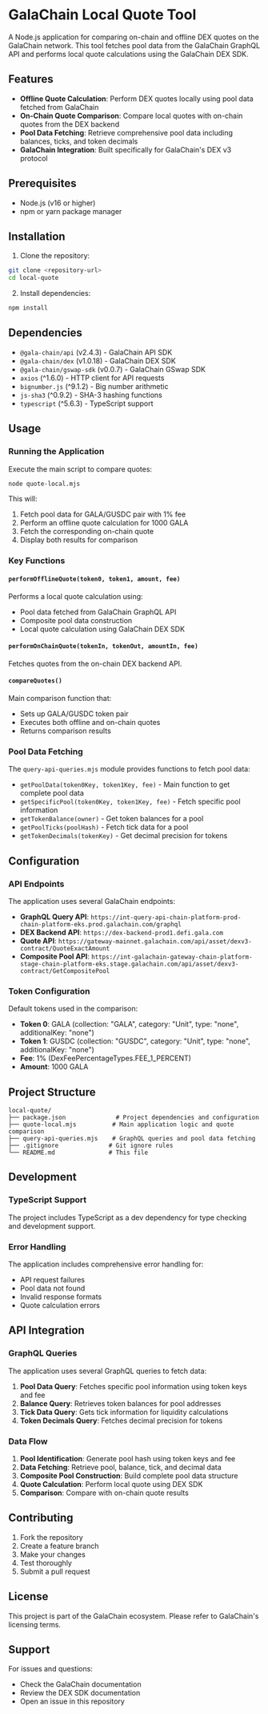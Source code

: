 # GalaChain Local Quote Tool

A Node.js application for comparing on-chain and offline DEX quotes on the GalaChain network. This tool fetches pool data from the GalaChain GraphQL API and performs local quote calculations using the GalaChain DEX SDK.

## Features

- **Offline Quote Calculation**: Perform DEX quotes locally using pool data fetched from GalaChain
- **On-Chain Quote Comparison**: Compare local quotes with on-chain quotes from the DEX backend
- **Pool Data Fetching**: Retrieve comprehensive pool data including balances, ticks, and token decimals
- **GalaChain Integration**: Built specifically for GalaChain's DEX v3 protocol

## Prerequisites

- Node.js (v16 or higher)
- npm or yarn package manager

## Installation

1. Clone the repository:
```bash
git clone <repository-url>
cd local-quote
```

2. Install dependencies:
```bash
npm install
```

## Dependencies

- `@gala-chain/api` (v2.4.3) - GalaChain API SDK
- `@gala-chain/dex` (v1.0.18) - GalaChain DEX SDK
- `@gala-chain/gswap-sdk` (v0.0.7) - GalaChain GSwap SDK
- `axios` (^1.6.0) - HTTP client for API requests
- `bignumber.js` (^9.1.2) - Big number arithmetic
- `js-sha3` (^0.9.2) - SHA-3 hashing functions
- `typescript` (^5.6.3) - TypeScript support

## Usage

### Running the Application

Execute the main script to compare quotes:

```bash
node quote-local.mjs
```

This will:
1. Fetch pool data for GALA/GUSDC pair with 1% fee
2. Perform an offline quote calculation for 1000 GALA
3. Fetch the corresponding on-chain quote
4. Display both results for comparison

### Key Functions

#### `performOfflineQuote(token0, token1, amount, fee)`
Performs a local quote calculation using:
- Pool data fetched from GalaChain GraphQL API
- Composite pool data construction
- Local quote calculation using GalaChain DEX SDK

#### `performOnChainQuote(tokenIn, tokenOut, amountIn, fee)`
Fetches quotes from the on-chain DEX backend API.

#### `compareQuotes()`
Main comparison function that:
- Sets up GALA/GUSDC token pair
- Executes both offline and on-chain quotes
- Returns comparison results

### Pool Data Fetching

The `query-api-queries.mjs` module provides functions to fetch pool data:

- `getPoolData(token0Key, token1Key, fee)` - Main function to get complete pool data
- `getSpecificPool(token0Key, token1Key, fee)` - Fetch specific pool information
- `getTokenBalance(owner)` - Get token balances for a pool
- `getPoolTicks(poolHash)` - Fetch tick data for a pool
- `getTokenDecimals(tokenKey)` - Get decimal precision for tokens

## Configuration

### API Endpoints

The application uses several GalaChain endpoints:

- **GraphQL Query API**: `https://int-query-api-chain-platform-prod-chain-platform-eks.prod.galachain.com/graphql`
- **DEX Backend API**: `https://dex-backend-prod1.defi.gala.com`
- **Quote API**: `https://gateway-mainnet.galachain.com/api/asset/dexv3-contract/QuoteExactAmount`
- **Composite Pool API**: `https://int-galachain-gateway-chain-platform-stage-chain-platform-eks.stage.galachain.com/api/asset/dexv3-contract/GetCompositePool`

### Token Configuration

Default tokens used in the comparison:
- **Token 0**: GALA (collection: "GALA", category: "Unit", type: "none", additionalKey: "none")
- **Token 1**: GUSDC (collection: "GUSDC", category: "Unit", type: "none", additionalKey: "none")
- **Fee**: 1% (DexFeePercentageTypes.FEE_1_PERCENT)
- **Amount**: 1000 GALA

## Project Structure

```
local-quote/
├── package.json              # Project dependencies and configuration
├── quote-local.mjs          # Main application logic and quote comparison
├── query-api-queries.mjs    # GraphQL queries and pool data fetching
├── .gitignore              # Git ignore rules
└── README.md               # This file
```

## Development

### TypeScript Support

The project includes TypeScript as a dev dependency for type checking and development support.

### Error Handling

The application includes comprehensive error handling for:
- API request failures
- Pool data not found
- Invalid response formats
- Quote calculation errors

## API Integration

### GraphQL Queries

The application uses several GraphQL queries to fetch data:

1. **Pool Data Query**: Fetches specific pool information using token keys and fee
2. **Balance Query**: Retrieves token balances for pool addresses
3. **Tick Data Query**: Gets tick information for liquidity calculations
4. **Token Decimals Query**: Fetches decimal precision for tokens

### Data Flow

1. **Pool Identification**: Generate pool hash using token keys and fee
2. **Data Fetching**: Retrieve pool, balance, tick, and decimal data
3. **Composite Pool Construction**: Build complete pool data structure
4. **Quote Calculation**: Perform local quote using DEX SDK
5. **Comparison**: Compare with on-chain quote results

## Contributing

1. Fork the repository
2. Create a feature branch
3. Make your changes
4. Test thoroughly
5. Submit a pull request

## License

This project is part of the GalaChain ecosystem. Please refer to GalaChain's licensing terms.

## Support

For issues and questions:
- Check the GalaChain documentation
- Review the DEX SDK documentation
- Open an issue in this repository

